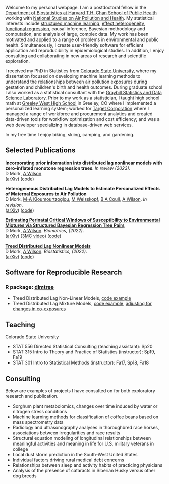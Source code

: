 Welcome to my personal webpage. I am a postdoctoral fellow in the [Department of Biostatistics at Harvard T.H. Chan School of Public Health](https://www.hsph.harvard.edu/biostatistics/) working with [National Studies on Air Pollution and Health](https://www.hsph.harvard.edu/nsaph/). My statistical interests include [structured machine learning](https://onlinelibrary.wiley.com/doi/abs/10.1111/biom.13568), [effect heterogeneity](https://arxiv.org/abs/2109.13763), [functional regression](https://doi.org/10.1093/biostatistics/kxaa051), causal inference, Bayesian methodology and computation, and analysis of large, complex data. My work has been motivated and applied to a range of problems in environmental and public health. Simultaneously, I create user-friendly software for efficient application and reproducibility in epidemiological studies. In addition, I enjoy consulting and collaborating in new areas of research and scientific exploration.  

I received my PhD in Statistics from [Colorado State University](https://statistics.colostate.edu/), where my dissertation focused on developing machine learning methods to understand the relationships between air pollution exposures during gestation and children's birth and health outcomes. During graduate school I also worked as a statistical consultant with the [Graybill Statistics and Data Science Laboratory](https://statlab.colostate.edu/). Prior to my work as a statistician, I taught high school math at [Greeley West High School](https://www.greeleyschools.org/Domain/29) in Greeley, CO where I implemented a personalized learning system; worked for [Target Corporation](https://corporate.target.com) where I managed a range of workforce and procurement analytics and created data-driven tools for workflow optimization and cost efficiency; and was a web developer specializing in database-driven web services.

In my free time I enjoy biking, skiing, camping, and gardening.

## Selected Publications
**Incorporating prior information into distributed lag nonlinear models with zero-inflated monotone regression trees**. *In review (2023)*.<br />D Mork, [A Wilson](https://anderwilson.github.io/)<br />([arXiv](https://arxiv.org/abs/2301.12937)) ([code](https://github.com/danielmork/monotone_dlnm))

**Heterogeneous Distributed Lag Models to Estimate Personalized Effects of Maternal Exposures to Air Pollution**<br />D Mork, [M-A Kioumourtzoglou](https://marianthi.github.io/makLAB.github.io/), [M Weisskopf](https://www.hsph.harvard.edu/weisskopf-lab/), [B A Coull](https://www.hsph.harvard.edu/brent-coull/), [A Wilson](https://anderwilson.github.io/). *In revision*.<br /> ([arXiv](https://arxiv.org/abs/2109.13763)) ([code](https://github.com/danielmork/dlmtree))

[**Estimating Perinatal Critical Windows of Susceptibility to Environmental Mixtures via Structured Bayesian Regression Tree Pairs**](https://onlinelibrary.wiley.com/doi/abs/10.1111/biom.13568)<br />D Mork, [A Wilson](https://anderwilson.github.io/). *Biometrics, (2022)*.<br />([arXiv](http://arxiv.org/abs/2102.09071)) ([3MC video](https://youtu.be/UR3jvu8Wn3k?t=28)) ([code](https://github.com/danielmork/dlmtree))

[**Treed Distributed Lag Nonlinear Models**](https://doi.org/10.1093/biostatistics/kxaa051)<br />D Mork, [A Wilson](https://anderwilson.github.io/). *Biostatistics, (2022)*.<br />([arXiv](https://arxiv.org/abs/2010.06147)) ([code](https://github.com/danielmork/dlmtree))

## Software for Reproducible Research
### R package: [dlmtree](https://github.com/danielmork/dlmtree)
- Treed Distributed Lag Non-Linear Models, [code example](https://danielmork.github.io/dlmtree/TDLNM_Example.html)
- Treed Distributed Lag Mixture Models, [code example](https://danielmork.github.io/dlmtree/TDLMM_Example.html), [adjusting for changes in co-exposures](https://danielmork.github.io/dlmtree/TDLMM_adj_coexp.html)

## Teaching
Colorado State University
- STAT 556 Directed Statistical Consulting (teaching assistant): Sp20
- STAT 315 Intro to Theory and Practice of Statistics (instructor): Sp19, Fa19
- STAT 301 Intro to Statistical Methods (instructor): Fa17, Sp18, Fa18

## Consulting
Below are examples of projects I have consulted on for both exploratory research and publication.
- Sorghum plant metabolomics, changes over time induced by water or nitrogen stress conditions
- Machine learning methods for classification of coffee beans based on mass spectrometry data
- Radiology and ultrasonography analyses in thoroughbred race horses, associations between irregularities and race results
- Structural equation modeling of longitudinal relationships between meaningful activities and meaning in life for U.S. military veterans in college 
- Local dust storm prediction in the South-West United States 
- Individual factors driving rural medical debt concerns
- Relationships between sleep and activity habits of practicing physicians
- Analysis of the presence of cataracts in Siberian Husky versus other dog breeds
